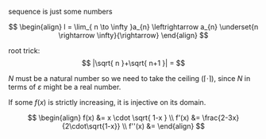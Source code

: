 
sequence is just some numbers


$$
\begin{align}
l = \lim_{ n \to \infty }a_{n} \leftrightarrow a_{n} \underset{n \rightarrow \infty}{\rightarrow}
\end{align}
$$

root trick:
$$
|\sqrt{ n }+\sqrt{ n+1 }| = 
$$


$N$ must be a natural number so we need to take the ceiling ($\lceil{\cdot}\rceil$), since $N$ in terms of $\varepsilon$ might be a real number.


️If some $f(x)$ is strictly increasing, it is injective on its domain.






$$
\begin{align}
f(x) &= x \cdot \sqrt{ 1-x } \\
f'(x) &= \frac{2-3x}{2\cdot\sqrt{1-x}} \\
f''(x) &= 
\end{align}
$$